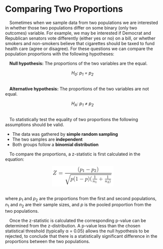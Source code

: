 
# Comparing Two Proportions

 Sometimes when we sample data from two populations we are interested in
whether those two populations differ on some binary (only two outcomes)
variable. For example, we may be interested if Democrat and Republican
senators vote differently (either yes or no) on a bill, or whether
smokers and non-smokers believe that cigarettes should be taxed to fund
health care (agree or disagree). For these questions we can compare the
population proportions with the following hypotheses:

 **Null hypothesis:** The proportions of the two variables are the
equal.
<center>
<i>H<sub>0</sub>: p<sub>1</sub> = p<sub>2</sub></i>
</center>

<br>

 <b>Alternative hypothesis:</b> The proportions of the two variables are
not equal. <br>
<center>
<i>H<sub>A</sub>: p<sub>1</sub> ≠ p<sub>2</sub></i>
</center>

<br>

 To statistically test the equality of two proportions the following
assumptions should be valid.

-   The data was gathered by **simple random sampling**
-   The two samples are **independent**
-   Both groups follow a **binomial distribution**

 To compare the proportions, a z-statistic is first calculated in the
equation:

<center>
<img src="img/two-proportions/z-test_eq.PNG" style="display: block; margin: auto;" />
</center>

<br>

where <i>p</i><sub>1</sub> and <i>p</i><sub>2</sub> are the proportions
from the first and second populations, <i>n</i><sub>1</sub> and
<i>n</i><sub>2</sub> are their sample sizes, and <i>p</i> is the pooled
proportion from the two populations.

 Once the z-statistic is calculated the corresponding p-value can be
determined from the z-distribution. A p-value less than the chosen
statistical threshold (typically α = 0.05) allows the null hypothesis to
be rejected, to conclude that there is a statistically significant
difference in the proportions between the two populations.
